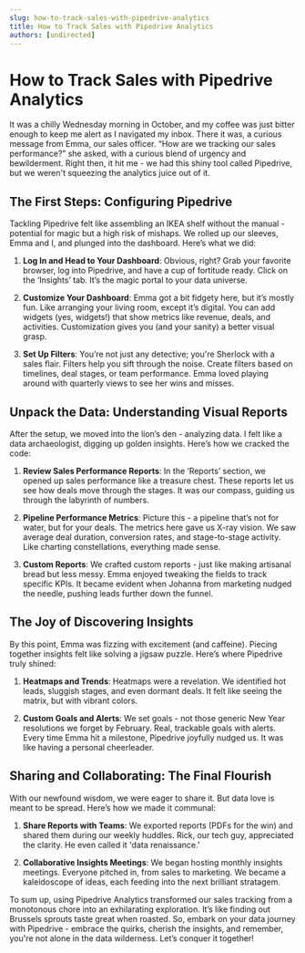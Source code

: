 ```yaml
---
slug: how-to-track-sales-with-pipedrive-analytics
title: How to Track Sales with Pipedrive Analytics
authors: [undirected]
---
```


# How to Track Sales with Pipedrive Analytics

It was a chilly Wednesday morning in October, and my coffee was just bitter enough to keep me alert as I navigated my inbox. There it was, a curious message from Emma, our sales officer. “How are we tracking our sales performance?” she asked, with a curious blend of urgency and bewilderment. Right then, it hit me - we had this shiny tool called Pipedrive, but we weren't squeezing the analytics juice out of it.

## The First Steps: Configuring Pipedrive

Tackling Pipedrive felt like assembling an IKEA shelf without the manual - potential for magic but a high risk of mishaps. We rolled up our sleeves, Emma and I, and plunged into the dashboard. Here’s what we did:

1. **Log In and Head to Your Dashboard**: Obvious, right? Grab your favorite browser, log into Pipedrive, and have a cup of fortitude ready. Click on the ‘Insights’ tab. It’s the magic portal to your data universe.

2. **Customize Your Dashboard**: Emma got a bit fidgety here, but it’s mostly fun. Like arranging your living room, except it’s digital. You can add widgets (yes, widgets!) that show metrics like revenue, deals, and activities. Customization gives you (and your sanity) a better visual grasp. 

3. **Set Up Filters**: You’re not just any detective; you're Sherlock with a sales flair. Filters help you sift through the noise. Create filters based on timelines, deal stages, or team performance. Emma loved playing around with quarterly views to see her wins and misses.

## Unpack the Data: Understanding Visual Reports

After the setup, we moved into the lion’s den - analyzing data. I felt like a data archaeologist, digging up golden insights. Here’s how we cracked the code:

1. **Review Sales Performance Reports**: In the ‘Reports’ section, we opened up sales performance like a treasure chest. These reports let us see how deals move through the stages. It was our compass, guiding us through the labyrinth of numbers.

2. **Pipeline Performance Metrics**: Picture this - a pipeline that’s not for water, but for your deals. The metrics here gave us X-ray vision. We saw average deal duration, conversion rates, and stage-to-stage activity. Like charting constellations, everything made sense.

3. **Custom Reports**: We crafted custom reports - just like making artisanal bread but less messy. Emma enjoyed tweaking the fields to track specific KPIs. It became evident when Johanna from marketing nudged the needle, pushing leads further down the funnel.

## The Joy of Discovering Insights

By this point, Emma was fizzing with excitement (and caffeine). Piecing together insights felt like solving a jigsaw puzzle. Here’s where Pipedrive truly shined:

1. **Heatmaps and Trends**: Heatmaps were a revelation. We identified hot leads, sluggish stages, and even dormant deals. It felt like seeing the matrix, but with vibrant colors.

2. **Custom Goals and Alerts**: We set goals - not those generic New Year resolutions we forget by February. Real, trackable goals with alerts. Every time Emma hit a milestone, Pipedrive joyfully nudged us. It was like having a personal cheerleader.

## Sharing and Collaborating: The Final Flourish

With our newfound wisdom, we were eager to share it. But data love is meant to be spread. Here’s how we made it communal:

1. **Share Reports with Teams**: We exported reports (PDFs for the win) and shared them during our weekly huddles. Rick, our tech guy, appreciated the clarity. He even called it 'data renaissance.'

2. **Collaborative Insights Meetings**: We began hosting monthly insights meetings. Everyone pitched in, from sales to marketing. We became a kaleidoscope of ideas, each feeding into the next brilliant stratagem.

To sum up, using Pipedrive Analytics transformed our sales tracking from a monotonous chore into an exhilarating exploration. It’s like finding out Brussels sprouts taste great when roasted. So, embark on your data journey with Pipedrive - embrace the quirks, cherish the insights, and remember, you're not alone in the data wilderness. Let’s conquer it together!